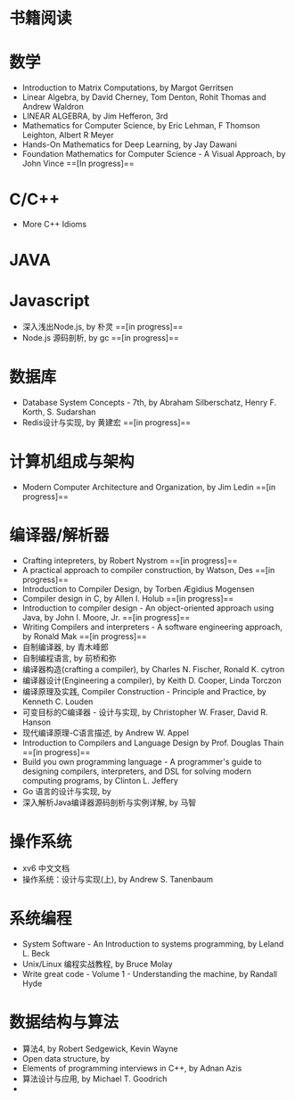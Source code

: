 # 书籍阅读

数学
===
- Introduction to Matrix Computations, by Margot Gerritsen
- Linear Algebra, by David Cherney, Tom Denton, Rohit Thomas and Andrew Waldron
- LINEAR ALGEBRA, by Jim Hefferon, 3rd
- Mathematics for Computer Science, by Eric Lehman, F Thomson Leighton, Albert R Meyer
- Hands-On Mathematics for Deep Learning, by Jay Dawani
- Foundation Mathematics for Computer Science - A Visual Approach,  by John Vince  ==[In progress]==

C/C++
===
- More C++ Idioms


JAVA
===

Javascript
===
- 深入浅出Node.js,  by 朴灵 ==[in progress]==
- Node.js 源码剖析, by gc ==[in progress]==

数据库
===
- Database System Concepts - 7th, by Abraham Silberschatz, Henry F. Korth, S. Sudarshan
- Redis设计与实现, by 黄建宏 ==[in progress]==


计算机组成与架构
===
- Modern Computer Architecture and Organization, by Jim Ledin ==[in progress]==


编译器/解析器
===
- Crafting intepreters, by Robert Nystrom ==[in progress]==
- A practical approach to compiler construction, by Watson, Des ==[in progress]==
- Introduction to Compiler Design, by Torben Ægidius Mogensen
- Compiler design in C, by Allen I. Holub ==[in progress]==
- Introduction to compiler design - An object-oriented approach using Java, by John I. Moore, Jr. ==[in progress]==
- Writing Compilers and interpreters - A software engineering approach, by Ronald Mak ==[in progress]==
- 自制编译器, by 青木峰郎
- 自制编程语言, by 前桥和弥
- 编译器构造(crafting a compiler), by Charles N. Fischer, Ronald K. cytron
- 编译器设计(Engineering a compiler), by Keith D. Cooper, Linda Torczon
- 编译原理及实践, Compiler Construction - Principle and Practice, by Kenneth C. Louden
- 可变目标的C编译器 - 设计与实现, by Christopher W. Fraser, David R. Hanson
- 现代编译原理-C语言描述,  by Andrew W. Appel
- Introduction to Compilers and Language Design by Prof. Douglas Thain ==[in progress]==
- Build you own programming language - A programmer's guide to designing compilers, interpreters, and DSL for solving modern computing programs, by Clinton L. Jeffery
- Go 语言的设计与实现, by
- 深入解析Java编译器源码剖析与实例详解, by 马智

操作系统
===
- xv6 中文文档
- 操作系统：设计与实现(上), by Andrew S. Tanenbaum


系统编程
===
- System Software - An Introduction to systems programming, by Leland L. Beck
- Unix/Linux 编程实战教程, by Bruce Molay
- Write great code - Volume 1 - Understanding the machine, by Randall Hyde


数据结构与算法
===
- 算法4, by Robert Sedgewick, Kevin Wayne
- Open data structure, by
- Elements of programming interviews in C++, by Adnan Azis
- 算法设计与应用, by Michael T. Goodrich
-

